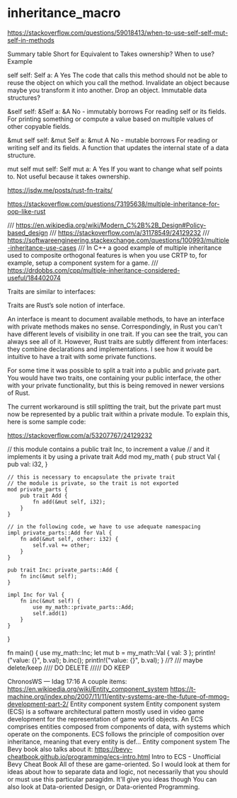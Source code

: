# inheritance_macro

https://stackoverflow.com/questions/59018413/when-to-use-self-self-mut-self-in-methods

Summary table
Short for Equivalent to Takes ownership? When to use? Example

self self: Self a: A Yes The code that calls this method should not be able to reuse the object on which you call the method. Invalidate an object because maybe you transform it into another. Drop an object. Immutable data structures?

&self self: &Self a: &A No - immutably borrows For reading self or its fields. For printing something or compute a value based on multiple values of other copyable fields.

&mut self self: &mut Self a: &mut A No - mutable borrows For reading or writing self and its fields. A function that updates the internal state of a data structure.

mut self mut self: Self mut a: A Yes If you want to change what self points to. Not useful because it takes ownership.

https://jsdw.me/posts/rust-fn-traits/

https://stackoverflow.com/questions/73195638/multiple-inheritance-for-oop-like-rust




/// https://en.wikipedia.org/wiki/Modern_C%2B%2B_Design#Policy-based_design
/// https://stackoverflow.com/a/31178549/24129232
/// https://softwareengineering.stackexchange.com/questions/100993/multiple-inheritance-use-cases
/// In C++ a good example of multiple inheritance used to composite orthogonal features is when you use CRTP to, for example, setup a component system for a game.
/// https://drdobbs.com/cpp/multiple-inheritance-considered-useful/184402074


Traits are similar to interfaces:

Traits are Rust’s sole notion of interface.

An interface is meant to document available methods, to have an interface with private methods makes no sense. Correspondingly, in Rust you can't have different levels of visibility in one trait. If you can see the trait, you can always see all of it. However, Rust traits are subtly different from interfaces: they combine declarations and implementations. I see how it would be intuitive to have a trait with some private functions.

For some time it was possible to split a trait into a public and private part. You would have two traits, one containing your public interface, the other with your private functionality, but this is being removed in newer versions of Rust.

The current workaround is still splitting the trait, but the private part must now be represented by a public trait within a private module. To explain this, here is some sample code:

https://stackoverflow.com/a/53207767/24129232

// this module contains a public trait Inc, to increment a value
// and it implements it by using a private trait Add
mod my_math {
    pub struct Val {
        pub val: i32,
    }

    // this is necessary to encapsulate the private trait
    // the module is private, so the trait is not exported
    mod private_parts {
        pub trait Add {
            fn add(&mut self, i32);
        }
    }

    // in the following code, we have to use adequate namespacing
    impl private_parts::Add for Val {
        fn add(&mut self, other: i32) {
            self.val += other;
        }
    }

    pub trait Inc: private_parts::Add {
        fn inc(&mut self);
    }

    impl Inc for Val {
        fn inc(&mut self) {
            use my_math::private_parts::Add;
            self.add(1)
        }
    }
}

fn main() {
    use my_math::Inc;
    let mut b = my_math::Val { val: 3 };
    println!("value: {}", b.val);
    b.inc();
    println!("value: {}", b.val);
}
//?
/// maybe delete/keep
//// DO DELETE
///// DO KEEP


ChronosWS — Idag 17:16
A couple items:
https://en.wikipedia.org/wiki/Entity_component_system
https://t-machine.org/index.php/2007/11/11/entity-systems-are-the-future-of-mmog-development-part-2/
Entity component system
Entity component system (ECS) is a software architectural pattern mostly used in video game development for the representation of game world objects. An ECS comprises entities composed from components of data, with systems which operate on the components.
ECS follows the principle of composition over inheritance, meaning that every entity is def...
Entity component system
The Bevy book also talks about it: https://bevy-cheatbook.github.io/programming/ecs-intro.html
Intro to ECS - Unofficial Bevy Cheat Book
All of these are game-oriented.
So I would look at them for ideas about how to separate data and logic, not necessarily that you should or must use this particular paragidm.  It'll give you ideas though
You can also look at Data-oriented Design, or Data-oriented Programming.